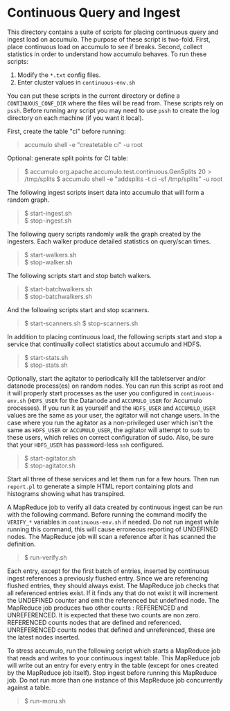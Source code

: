 <!--
Licensed to the Apache Software Foundation (ASF) under one or more
contributor license agreements.  See the NOTICE file distributed with
this work for additional information regarding copyright ownership.
The ASF licenses this file to You under the Apache License, Version 2.0
(the "License"); you may not use this file except in compliance with
the License.  You may obtain a copy of the License at 
 
    http://www.apache.org/licenses/LICENSE-2.0
 
Unless required by applicable law or agreed to in writing, software
distributed under the License is distributed on an "AS IS" BASIS,
WITHOUT WARRANTIES OR CONDITIONS OF ANY KIND, either express or implied.
See the License for the specific language governing permissions and
limitations under the License.
-->

Continuous Query and Ingest
===========================

This directory contains a suite of scripts for placing continuous query and
ingest load on accumulo.  The purpose of these script is two-fold. First,
place continuous load on accumulo to see if breaks.  Second, collect
statistics in order to understand how accumulo behaves.  To run these scripts:

1) Modify the `*.txt` config files.
2) Enter cluster values in `continuous-env.sh`

You can put these scripts in the current directory or define a `CONTINUOUS_CONF_DIR` where the files will be
read from. These scripts rely on `pssh`. Before running any script you may need
to use `pssh` to create the log directory on each machine (if you want it local).

First, create the table "ci" before running:

> accumulo shell -e "createtable ci" -u root

Optional: generate split points for CI table:

> $ accumulo org.apache.accumulo.test.continuous.GenSplits 20 > /tmp/splits
> $ accumulo shell -e "addsplits -t ci -sf /tmp/splits" -u root

The following ingest scripts insert data into accumulo that will form a random
graph.

> $ start-ingest.sh  
> $ stop-ingest.sh

The following query scripts randomly walk the graph created by the ingesters.
Each walker produce detailed statistics on query/scan times.

> $ start-walkers.sh  
> $ stop-walker.sh

The following scripts start and stop batch walkers.

> $ start-batchwalkers.sh  
> $ stop-batchwalkers.sh

And the following scripts start and stop scanners.

> $ start-scanners.sh
> $ stop-scanners.sh

In addition to placing continuous load, the following scripts start and stop a
service that continually collect statistics about accumulo and HDFS.

> $ start-stats.sh  
> $ stop-stats.sh

Optionally, start the agitator to periodically kill the tabletserver and/or datanode
process(es) on random nodes. You can run this script as root and it will properly start
processes as the user you configured in `continuous-env.sh` (`HDFS_USER` for the Datanode and
`ACCUMULO_USER` for Accumulo processes). If you run it as yourself and the `HDFS_USER` and
`ACCUMULO_USER` values are the same as your user, the agitator will not change users. In
the case where you run the agitator as a non-privileged user which isn't the same as `HDFS_USER`
or `ACCUMULO_USER`, the agitator will attempt to `sudo` to these users, which relies on correct
configuration of sudo. Also, be sure that your `HDFS_USER` has password-less `ssh` configured.

> $ start-agitator.sh  
> $ stop-agitator.sh

Start all three of these services and let them run for a few hours. Then run
`report.pl` to generate a simple HTML report containing plots and histograms
showing what has transpired.

A MapReduce job to verify all data created by continuous ingest can be run
with the following command.  Before running the command modify the `VERIFY_*`
variables in `continuous-env.sh` if needed.  Do not run ingest while running this
command, this will cause erroneous reporting of UNDEFINED nodes. The MapReduce
job will scan a reference after it has scanned the definition.

> $ run-verify.sh

Each entry, except for the first batch of entries, inserted by continuous
ingest references a previously flushed entry.  Since we are referencing flushed
entries, they should always exist.  The MapReduce job checks that all
referenced entries exist.  If it finds any that do not exist it will increment
the UNDEFINED counter and emit the referenced but undefined node.  The MapReduce
job produces two other counts : REFERENCED and UNREFERENCED.  It is
expected that these two counts are non zero.  REFERENCED counts nodes that are
defined and referenced.  UNREFERENCED counts nodes that defined and
unreferenced, these are the latest nodes inserted.

To stress accumulo, run the following script which starts a MapReduce job
that reads and writes to your continuous ingest table.  This MapReduce job
will write out an entry for every entry in the table (except for ones created
by the MapReduce job itself). Stop ingest before running this MapReduce job.
Do not run more than one instance of this MapReduce job concurrently against a
table.

> $ run-moru.sh

